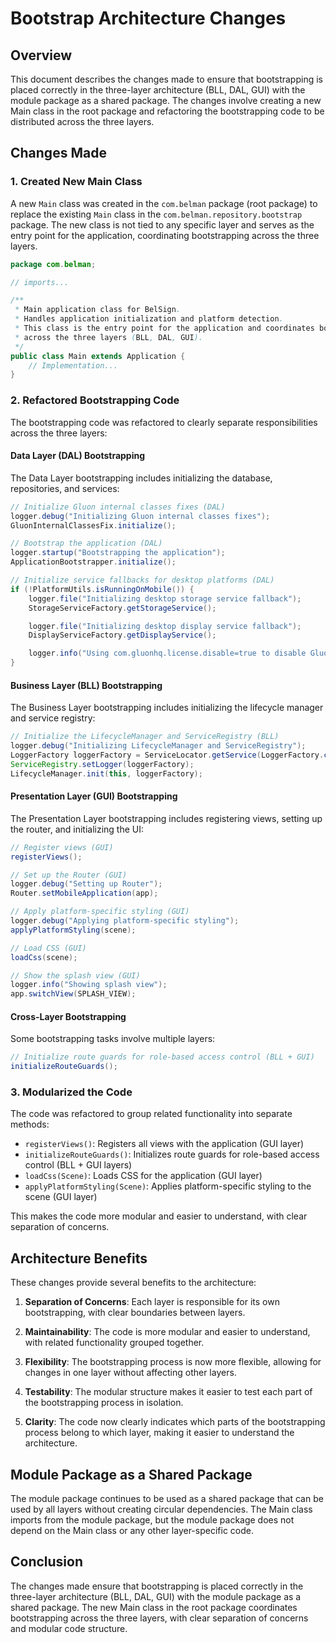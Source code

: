 # Bootstrap Architecture Changes

## Overview

This document describes the changes made to ensure that bootstrapping is placed correctly in the three-layer architecture (BLL, DAL, GUI) with the module package as a shared package. The changes involve creating a new Main class in the root package and refactoring the bootstrapping code to be distributed across the three layers.

## Changes Made

### 1. Created New Main Class

A new `Main` class was created in the `com.belman` package (root package) to replace the existing `Main` class in the `com.belman.repository.bootstrap` package. The new class is not tied to any specific layer and serves as the entry point for the application, coordinating bootstrapping across the three layers.

```java
package com.belman;

// imports...

/**
 * Main application class for BelSign.
 * Handles application initialization and platform detection.
 * This class is the entry point for the application and coordinates bootstrapping
 * across the three layers (BLL, DAL, GUI).
 */
public class Main extends Application {
    // Implementation...
}
```

### 2. Refactored Bootstrapping Code

The bootstrapping code was refactored to clearly separate responsibilities across the three layers:

#### Data Layer (DAL) Bootstrapping

The Data Layer bootstrapping includes initializing the database, repositories, and services:

```java
// Initialize Gluon internal classes fixes (DAL)
logger.debug("Initializing Gluon internal classes fixes");
GluonInternalClassesFix.initialize();

// Bootstrap the application (DAL)
logger.startup("Bootstrapping the application");
ApplicationBootstrapper.initialize();

// Initialize service fallbacks for desktop platforms (DAL)
if (!PlatformUtils.isRunningOnMobile()) {
    logger.file("Initializing desktop storage service fallback");
    StorageServiceFactory.getStorageService();

    logger.file("Initializing desktop display service fallback");
    DisplayServiceFactory.getDisplayService();

    logger.info("Using com.gluonhq.license.disable=true to disable Gluon licensing checks");
}
```

#### Business Layer (BLL) Bootstrapping

The Business Layer bootstrapping includes initializing the lifecycle manager and service registry:

```java
// Initialize the LifecycleManager and ServiceRegistry (BLL)
logger.debug("Initializing LifecycleManager and ServiceRegistry");
LoggerFactory loggerFactory = ServiceLocator.getService(LoggerFactory.class);
ServiceRegistry.setLogger(loggerFactory);
LifecycleManager.init(this, loggerFactory);
```

#### Presentation Layer (GUI) Bootstrapping

The Presentation Layer bootstrapping includes registering views, setting up the router, and initializing the UI:

```java
// Register views (GUI)
registerViews();

// Set up the Router (GUI)
logger.debug("Setting up Router");
Router.setMobileApplication(app);

// Apply platform-specific styling (GUI)
logger.debug("Applying platform-specific styling");
applyPlatformStyling(scene);

// Load CSS (GUI)
loadCss(scene);

// Show the splash view (GUI)
logger.info("Showing splash view");
app.switchView(SPLASH_VIEW);
```

#### Cross-Layer Bootstrapping

Some bootstrapping tasks involve multiple layers:

```java
// Initialize route guards for role-based access control (BLL + GUI)
initializeRouteGuards();
```

### 3. Modularized the Code

The code was refactored to group related functionality into separate methods:

- `registerViews()`: Registers all views with the application (GUI layer)
- `initializeRouteGuards()`: Initializes route guards for role-based access control (BLL + GUI layers)
- `loadCss(Scene)`: Loads CSS for the application (GUI layer)
- `applyPlatformStyling(Scene)`: Applies platform-specific styling to the scene (GUI layer)

This makes the code more modular and easier to understand, with clear separation of concerns.

## Architecture Benefits

These changes provide several benefits to the architecture:

1. **Separation of Concerns**: Each layer is responsible for its own bootstrapping, with clear boundaries between layers.

2. **Maintainability**: The code is more modular and easier to understand, with related functionality grouped together.

3. **Flexibility**: The bootstrapping process is now more flexible, allowing for changes in one layer without affecting other layers.

4. **Testability**: The modular structure makes it easier to test each part of the bootstrapping process in isolation.

5. **Clarity**: The code now clearly indicates which parts of the bootstrapping process belong to which layer, making it easier to understand the architecture.

## Module Package as a Shared Package

The module package continues to be used as a shared package that can be used by all layers without creating circular dependencies. The Main class imports from the module package, but the module package does not depend on the Main class or any other layer-specific code.

## Conclusion

The changes made ensure that bootstrapping is placed correctly in the three-layer architecture (BLL, DAL, GUI) with the module package as a shared package. The new Main class in the root package coordinates bootstrapping across the three layers, with clear separation of concerns and modular code structure.